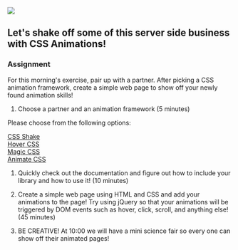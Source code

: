 ![](http://i.giphy.com/HPDPu5CA9DgAM.gif)

## Let's shake off some of this server side business with CSS Animations!

### Assignment
For this morning's exercise, pair up with a partner. After picking a CSS animation framework, create a simple web page to show off your newly found animation skills!

1. Choose a partner and an animation framework (5 minutes)

  Please choose from the following options:

  [CSS Shake](https://elrumordelaluz.github.io/csshake/)<br>
  [Hover CSS](http://ianlunn.github.io/Hover/)<br>
  [Magic CSS](http://www.minimamente.com/example/magic_animations/)<br>
  [Animate CSS](https://daneden.github.io/animate.css/)

1. Quickly check out the documentation and figure out how to include your library and how to use it! (10 minutes)

1. Create a simple web page using HTML and CSS and add your animations to the page! Try using jQuery so that your animations will be triggered by DOM events such as hover, click, scroll, and anything else! (45 minutes)

1. BE CREATIVE! At 10:00 we will have a mini science fair so every one can show off their animated pages!
